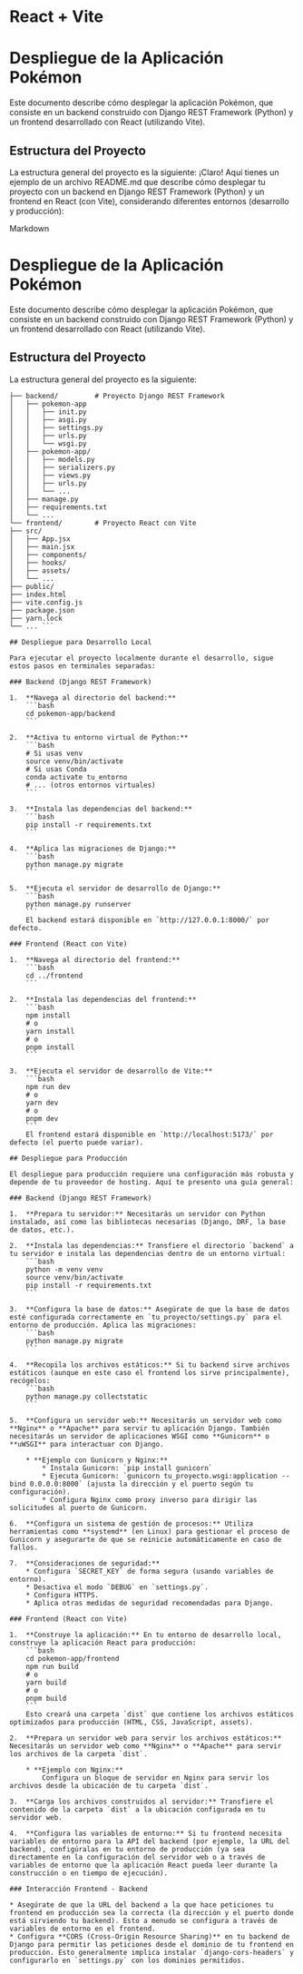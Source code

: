 # React + Vite

# Despliegue de la Aplicación Pokémon

Este documento describe cómo desplegar la aplicación Pokémon, que consiste en un backend construido con Django REST Framework (Python) y un frontend desarrollado con React (utilizando Vite).

## Estructura del Proyecto

La estructura general del proyecto es la siguiente:
¡Claro! Aquí tienes un ejemplo de un archivo README.md que describe cómo desplegar tu proyecto con un backend en Django REST Framework (Python) y un frontend en React (con Vite), considerando diferentes entornos (desarrollo y producción):

Markdown

# Despliegue de la Aplicación Pokémon

Este documento describe cómo desplegar la aplicación Pokémon, que consiste en un backend construido con Django REST Framework (Python) y un frontend desarrollado con React (utilizando Vite).

## Estructura del Proyecto

La estructura general del proyecto es la siguiente:

```pokemon-app/
├── backend/         # Proyecto Django REST Framework
│   ├── pokemon-app 
│   │   ├── init.py
│   │   ├── asgi.py
│   │   ├── settings.py
│   │   ├── urls.py
│   │   └── wsgi.py
│   ├── pokemon-app/ 
│   │   ├── models.py
│   │   ├── serializers.py
│   │   ├── views.py
│   │   ├── urls.py
│   │   └── ...
│   ├── manage.py
│   ├── requirements.txt
│   └── ...
└── frontend/        # Proyecto React con Vite
├── src/
│   ├── App.jsx
│   ├── main.jsx
│   ├── components/
│   ├── hooks/
│   ├── assets/
│   └── ...
├── public/
├── index.html
├── vite.config.js
├── package.json
├── yarn.lock
└── ... ```

## Despliegue para Desarrollo Local

Para ejecutar el proyecto localmente durante el desarrollo, sigue estos pasos en terminales separadas:

### Backend (Django REST Framework)

1.  **Navega al directorio del backend:**
    ```bash
    cd pokemon-app/backend
    ```

2.  **Activa tu entorno virtual de Python:**
    ```bash
    # Si usas venv
    source venv/bin/activate
    # Si usas Conda
    conda activate tu_entorno
    # ... (otros entornos virtuales)
    ```

3.  **Instala las dependencias del backend:**
    ```bash
    pip install -r requirements.txt
    ```

4.  **Aplica las migraciones de Django:**
    ```bash
    python manage.py migrate
    ```

5.  **Ejecuta el servidor de desarrollo de Django:**
    ```bash
    python manage.py runserver
    ```
    El backend estará disponible en `http://127.0.0.1:8000/` por defecto.

### Frontend (React con Vite)

1.  **Navega al directorio del frontend:**
    ```bash
    cd ../frontend
    ```

2.  **Instala las dependencias del frontend:**
    ```bash
    npm install
    # o
    yarn install
    # o
    pnpm install
    ```

3.  **Ejecuta el servidor de desarrollo de Vite:**
    ```bash
    npm run dev
    # o
    yarn dev
    # o
    pnpm dev
    ```
    El frontend estará disponible en `http://localhost:5173/` por defecto (el puerto puede variar).

## Despliegue para Producción

El despliegue para producción requiere una configuración más robusta y depende de tu proveedor de hosting. Aquí te presento una guía general:

### Backend (Django REST Framework)

1.  **Prepara tu servidor:** Necesitarás un servidor con Python instalado, así como las bibliotecas necesarias (Django, DRF, la base de datos, etc.).

2.  **Instala las dependencias:** Transfiere el directorio `backend` a tu servidor e instala las dependencias dentro de un entorno virtual:
    ```bash
    python -m venv venv
    source venv/bin/activate
    pip install -r requirements.txt
    ```

3.  **Configura la base de datos:** Asegúrate de que la base de datos esté configurada correctamente en `tu_proyecto/settings.py` para el entorno de producción. Aplica las migraciones:
    ```bash
    python manage.py migrate
    ```

4.  **Recopila los archivos estáticos:** Si tu backend sirve archivos estáticos (aunque en este caso el frontend los sirve principalmente), recógelos:
    ```bash
    python manage.py collectstatic
    ```

5.  **Configura un servidor web:** Necesitarás un servidor web como **Nginx** o **Apache** para servir tu aplicación Django. También necesitarás un servidor de aplicaciones WSGI como **Gunicorn** o **uWSGI** para interactuar con Django.

    * **Ejemplo con Gunicorn y Nginx:**
        * Instala Gunicorn: `pip install gunicorn`
        * Ejecuta Gunicorn: `gunicorn tu_proyecto.wsgi:application --bind 0.0.0.0:8000` (ajusta la dirección y el puerto según tu configuración).
        * Configura Nginx como proxy inverso para dirigir las solicitudes al puerto de Gunicorn.

6.  **Configura un sistema de gestión de procesos:** Utiliza herramientas como **systemd** (en Linux) para gestionar el proceso de Gunicorn y asegurarte de que se reinicie automáticamente en caso de fallos.

7.  **Consideraciones de seguridad:**
    * Configura `SECRET_KEY` de forma segura (usando variables de entorno).
    * Desactiva el modo `DEBUG` en `settings.py`.
    * Configura HTTPS.
    * Aplica otras medidas de seguridad recomendadas para Django.

### Frontend (React con Vite)

1.  **Construye la aplicación:** En tu entorno de desarrollo local, construye la aplicación React para producción:
    ```bash
    cd pokemon-app/frontend
    npm run build
    # o
    yarn build
    # o
    pnpm build
    ```
    Esto creará una carpeta `dist` que contiene los archivos estáticos optimizados para producción (HTML, CSS, JavaScript, assets).

2.  **Prepara un servidor web para servir los archivos estáticos:** Necesitarás un servidor web como **Nginx** o **Apache** para servir los archivos de la carpeta `dist`.

    * **Ejemplo con Nginx:**
        Configura un bloque de servidor en Nginx para servir los archivos desde la ubicación de tu carpeta `dist`.

3.  **Carga los archivos construidos al servidor:** Transfiere el contenido de la carpeta `dist` a la ubicación configurada en tu servidor web.

4.  **Configura las variables de entorno:** Si tu frontend necesita variables de entorno para la API del backend (por ejemplo, la URL del backend), configúralas en tu entorno de producción (ya sea directamente en la configuración del servidor web o a través de variables de entorno que la aplicación React pueda leer durante la construcción o en tiempo de ejecución).

### Interacción Frontend - Backend

* Asegúrate de que la URL del backend a la que hace peticiones tu frontend en producción sea la correcta (la dirección y el puerto donde está sirviendo tu backend). Esto a menudo se configura a través de variables de entorno en el frontend.
* Configura **CORS (Cross-Origin Resource Sharing)** en tu backend de Django para permitir las peticiones desde el dominio de tu frontend en producción. Esto generalmente implica instalar `django-cors-headers` y configurarlo en `settings.py` con los dominios permitidos.
